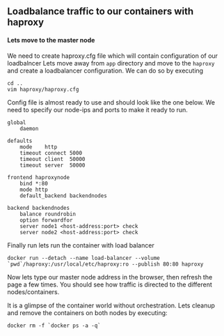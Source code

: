 ## Loadbalance traffic to our containers with haproxy
#### Lets move to the master node
We need to create haproxy.cfg file which will contain configuration of our loadbalncer
Lets move away from ```app``` directory and move to the ```haproxy``` and create a loadbalancer configuration. We can do so by executing
```
cd ..
vim haproxy/haproxy.cfg
```
Config file is almost ready to use and should look like the one below. We need to specify our node-ips and ports to make it ready to run.
```
global
    daemon

defaults
    mode    http
    timeout connect 5000
    timeout client  50000
    timeout server  50000

frontend haproxynode
    bind *:80
    mode http
    default_backend backendnodes

backend backendnodes
    balance roundrobin
    option forwardfor
    server node1 <host-address:port> check
    server node2 <host-address:port> check

```
Finally run lets run the container with load balancer
```
docker run --detach --name load-balancer --volume `pwd`/haproxy:/usr/local/etc/haproxy:ro --publish 80:80 haproxy
```
Now lets type our master node address in the browser, then refresh the page a few times. You should see how traffic is directed to the different nodes/containers.

It is a glimpse of the container world without orchestration. Lets cleanup and remove the containers on both nodes by executing:
```
docker rm -f `docker ps -a -q`
```

